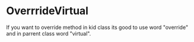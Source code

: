 # OverrrideVirtual
If you want to override method in kid class its good to use word "override" and in parrent class word "virtual".
